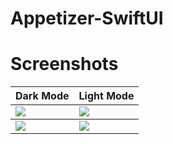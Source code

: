 # Appetizer-SwiftUI
# Screenshots
<table>
    <th>Dark Mode</th>
    <th>Light Mode</th>
  </thead>
  <tbody>
    <tr>
      <td>
        <img src="https://github.com/assifkhan/Appetizer-SwiftUI/assets/61091124/44681029-f820-4c0d-b3d5-de01f602a9bf">
      </td>
      <td>
        <img src="https://github.com/assifkhan/Appetizer-SwiftUI/assets/61091124/4ca197d6-6993-4def-984c-5e73d81ed7f2">
      </td>
    </tr>
  </tbody>
     <tr>
      <td>
        <img src="https://github.com/assifkhan/Appetizer-SwiftUI/assets/61091124/b32f0791-6e1f-42a1-be93-ecd11cb3a630">
      </td>
      <td>
        <img src="https://github.com/assifkhan/Appetizer-SwiftUI/assets/61091124/f18589da-81da-4cd8-a46a-9a33dbf9d6c5">
      </td>
    </tr>
</table>
